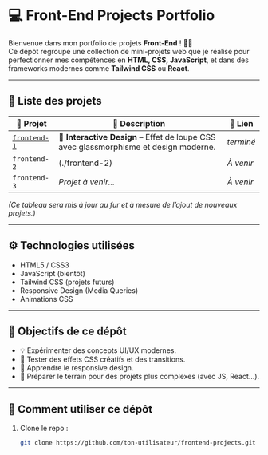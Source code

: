 # 💻 Front-End Projects Portfolio

Bienvenue dans mon portfolio de projets **Front-End** ! 🎨✨  
Ce dépôt regroupe une collection de mini-projets web que je réalise pour perfectionner mes compétences en **HTML, CSS, JavaScript**, et dans des frameworks modernes comme **Tailwind CSS** ou **React**.

---

## 📁 Liste des projets

| 📁 Projet | 📝 Description | 🔗 Lien |
|----------|----------------|--------|
| [`frontend-1`](./frontend-1) | 🎯 **Interactive Design** – Effet de loupe CSS avec glassmorphisme et design moderne. | *terminé* |
| `frontend-2` | (./frontend-2) | *À venir* |
| `frontend-3` | *Projet à venir...* | *À venir* |

*(Ce tableau sera mis à jour au fur et à mesure de l’ajout de nouveaux projets.)*

---

## ⚙️ Technologies utilisées

- HTML5 / CSS3
- JavaScript (bientôt)
- Tailwind CSS (projets futurs)
- Responsive Design (Media Queries)
- Animations CSS

---

## 🎯 Objectifs de ce dépôt

- 💡 Expérimenter des concepts UI/UX modernes.
- 🧪 Tester des effets CSS créatifs et des transitions.
- 📱 Apprendre le responsive design.
- 🔧 Préparer le terrain pour des projets plus complexes (avec JS, React...).

---

## 🚀 Comment utiliser ce dépôt

1. Clone le repo :
   ```bash
   git clone https://github.com/ton-utilisateur/frontend-projects.git
